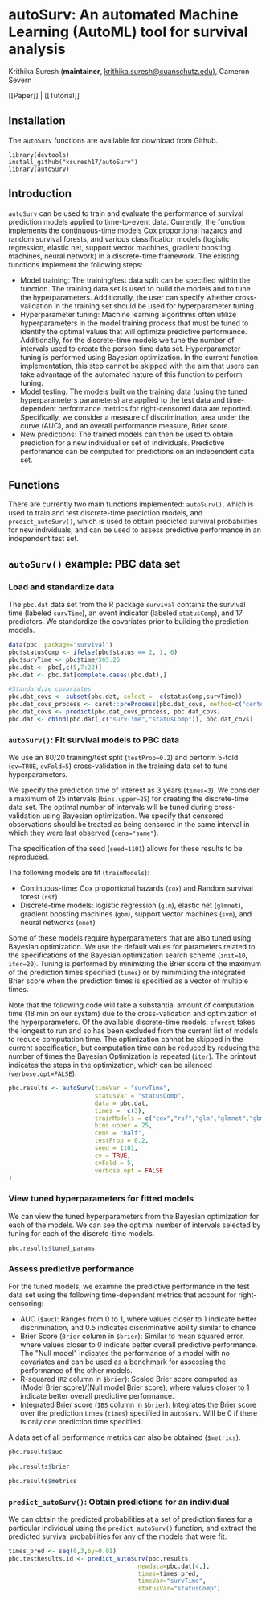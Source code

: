# autoSurv: An automated Machine Learning (AutoML) tool for survival analysis
Krithika Suresh (**maintainer**, <krithika.suresh@cuanschutz.edu>), Cameron Severn 

[[Paper]] | [[Tutorial]]

## Installation
The `autoSurv` functions are available for download from Github. 
```
library(devtools)
install_github("ksuresh17/autoSurv")
library(autoSurv)
```

## Introduction 
`autoSurv` can be used to train and evaluate the performance of survival prediction models applied to time-to-event data. Currently, the function implements the continuous-time models Cox proportional hazards and random survival forests, and various classification models (logistic regression, elastic net, support vector machines, gradient boosting machines, neural network) in a discrete-time framework. The existing functions implement the following steps: 

* Model training: The training/test data split can be specified within the function. The training data set is used to build the models and to tune the hyperparameters. Additionally, the user can specify whether cross-validation in the training set should be used for hyperparameter tuning. 
* Hyperparameter tuning: Machine learning algorithms often utilize hyperparameters in the model training process that must be tuned to identify the optimal values that will optimize predictive performance. Additionally, for the discrete-time models we tune the number of intervals used to create the person-time data set. Hyperparameter tuning is performed using Bayesian optimization. In the current function implementation, this step cannot be skipped with the aim that users can take advantage of the automated nature of this function to perform tuning. 
* Model testing: The models built on the training data (using the tuned hyperparameters parameters) are applied to the test data and time-dependent performance metrics for right-censored data are reported. Specifically, we consider a measure of discrimination, area under the curve (AUC), and an overall performance measure, Brier score. 
* New predictions: The trained models can then be used to obtain prediction for a new individual or set of individuals. Predictive performance can be computed for predictions on an independent data set. 

## Functions
There are currently two main functions implemented: `autoSurv()`, which is used to train and test discrete-time prediction models, and `predict_autoSurv()`, which is used to obtain predicted survival probabilities for new individuals, and can be used to assess predictive performance in an independent test set. 

## `autoSurv()` example: PBC data set

### Load and standardize data
The `pbc.dat` data set from the R package `survival` contains the survival time (labeled `survTime`), an event indicator (labeled `statusComp`), and 17 predictors. We standardize the covariates prior to building the prediction models.

```r 
data(pbc, package="survival")
pbc$statusComp <- ifelse(pbc$status == 2, 1, 0)
pbc$survTime <- pbc$time/365.25
pbc.dat <- pbc[,c(5,7:22)]
pbc.dat <- pbc.dat[complete.cases(pbc.dat),]

#Standardize covariates
pbc.dat_covs <- subset(pbc.dat, select = -c(statusComp,survTime))
pbc.dat_covs_process <- caret::preProcess(pbc.dat_covs, method=c("center", "scale"))
pbc.dat_covs <- predict(pbc.dat_covs_process, pbc.dat_covs)
pbc.dat <- cbind(pbc.dat[,c("survTime","statusComp")], pbc.dat_covs)
```

### `autoSurv()`: Fit survival models to PBC data

We use an 80/20 training/test split (`testProp=0.2`) and perform 5-fold (`cv=TRUE`, `cvFold=5`) cross-validation in the training data set to tune hyperparameters. 

We specify the prediction time of interest as 3 years (`times=3`). We consider a maximum of 25 intervals (`bins.upper=25`) for creating the discrete-time data set. The optimal number of intervals will be tuned during cross-validation using Bayesian optimization. We specify that censored observations should be treated as being censored in the same interval in which they were last observed (`cens="same"`).

The specification of the seed (`seed=1101`) allows for these results to be reproduced. 

The following models are fit (`trainModels`): 

* Continuous-time: Cox proportional hazards (`cox`) and Random survival forest (`rsf`)
* Discrete-time models: logistic regression (`glm`), elastic net (`glmnet`), gradient boosting machines (`gbm`), support vector machines (`svm`), and neural networks (`nnet`)

Some of these models require hyperparameters that are also tuned using Bayesian optimization. We use the default values for parameters related to the specifications of the Bayesian optimization search scheme (`init=10`, `iter=20`). Tuning is performed by minimizing the Brier score of the maximum of the prediction times specified (`times`) or by minimizing the integrated Brier score when the prediction times is specified as a vector of multiple times. 

Note that the following code will take a substantial amount of computation time (18 min on our system) due to the cross-validation and optimization of the hyperparameters. Of the available discrete-time models, `cforest` takes the longest to run and so has been excluded from the current list of models to reduce computation time. The optimization cannot be skipped in the current specification, but computation time can be reduced by reducing the number of times the Bayesian Optimization is repeated (`iter`). The printout indicates the steps in the optimization, which can be silenced (`verbose.opt=FALSE`).

```r
pbc.results <- autoSurv(timeVar = "survTime", 
                        statusVar = "statusComp", 
                        data = pbc.dat, 
                        times =  c(3),
                        trainModels = c("cox","rsf","glm","glmnet","gbm","svm","nnet"), #cforest
                        bins.upper = 25,
                        cens = "half",
                        testProp = 0.2, 
                        seed = 1101,
                        cv = TRUE,
                        cvFold = 5,
                        verbose.opt = FALSE
)
```

### View tuned hyperparameters for fitted models

We can view the tuned hyperparameters from the Bayesian optimization for each of the models. We can see the optimal number of intervals selected by tuning for each of the discrete-time models. 

```r 
pbc.results$tuned_params
```

### Assess predictive performance

For the tuned models, we examine the predictive performance in the test data set using the following time-dependent metrics that account for right-censoring:

* AUC (`$auc`): Ranges from 0 to 1, where values closer to 1 indicate better discrimination, and 0.5 indicates discriminative ability similar to chance 
* Brier Score (`Brier` column in `$brier`): Similar to mean squared error, where values closer to 0 indicate better overall predictive performance. The "Null model" indicates the performance of a model with no covariates and can be used as a benchmark for assessing the performance of the other models. 
* R-squared (`R2` column in `$brier`): Scaled Brier score computed as (Model Brier score)/(Null model Brier score), where values closer to 1 indicate better overall predictive performance. 
* Integrated Brier score (`IBS` column in `$brier`): Integrates the Brier score over the prediction times (`times`) specified in `autoSurv`. Will be 0 if there is only one prediction time specified. 

A data set of all performance metrics can also be obtained (`$metrics`). 

```r
pbc.results$auc

pbc.results$brier

pbc.results$metrics
```

### `predict_autoSurv()`: Obtain predictions for an individual 

We can obtain the predicted probabilities at a set of prediction times for a particular individual using the `predict_autoSurv()` function, and extract the predicted survival probabilities for any of the models that were fit. 

```r
times_pred <- seq(0,3,by=0.01)
pbc.testResults.id <- predict_autoSurv(pbc.results, 
                                    newdata=pbc.dat[4,], 
                                    times=times_pred, 
                                    timeVar="survTime", 
                                    statusVar="statusComp")
```





